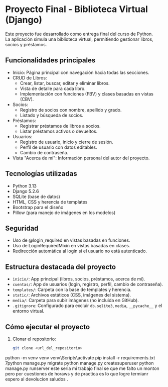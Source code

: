 # Proyecto Final - Biblioteca Virtual (Django)

Este proyecto fue desarrollado como entrega final del curso de Python.  
La aplicación simula una biblioteca virtual, permitiendo gestionar libros, socios y préstamos.  

## Funcionalidades principales

- Inicio: Página principal con navegación hacia todas las secciones.
- CRUD de Libros:
  - Crear, listar, buscar, editar y eliminar libros.
  - Vista de detalle para cada libro.
  - Implementación con funciones (FBV) y clases basadas en vistas (CBV).
- Socios:
  - Registro de socios con nombre, apellido y grado.
  - Listado y búsqueda de socios.
- Préstamos:
  - Registrar préstamos de libros a socios.
  - Listar préstamos activos o devueltos.
- Usuarios:
  - Registro de usuario, inicio y cierre de sesión.
  - Perfil de usuario con datos editables.
  - Cambio de contraseña.
- Vista "Acerca de mí": Información personal del autor del proyecto.

## Tecnologías utilizadas

- Python 3.13
- Django 5.2.6
- SQLite (base de datos)
- HTML, CSS y herencia de templates
- Bootstrap para el diseño
- Pillow (para manejo de imágenes en los modelos)

## Seguridad

- Uso de @login_required en vistas basadas en funciones.
- Uso de LoginRequiredMixin en vistas basadas en clases.
- Redirección automática al login si el usuario no está autenticado.

## Estructura destacada del proyecto

- `inicio/`: App principal (libros, socios, préstamos, acerca de mí).
- `cuentas/`: App de usuarios (login, registro, perfil, cambio de contraseña).
- `templates/`: Carpeta con la base de templates y herencia.
- `static/`: Archivos estáticos (CSS, imágenes del sistema).
- `media/`: Carpeta para subir imágenes (no incluida en GitHub).
- `.gitignore`: Configurado para excluir `db.sqlite3`, `media`, `__pycache__` y el entorno virtual.

## Cómo ejecutar el proyecto

1. Clonar el repositorio:
   ```bash
   git clone <url_del_repositorio>

python -m venv venv
venv\Scripts\activate 
pip install -r requirements.txt
7python manage.py migrate
python manage.py createsuperuser
python manage.py runserver
 este seria mi trabajo final se que me falto un monton pero por cuestiones de horaws y de practica es lo que logre termianr espero al devolucion saludos .